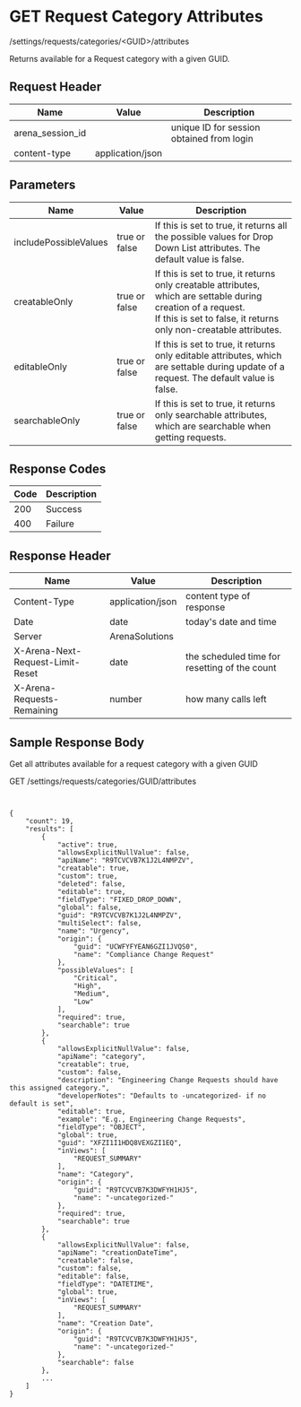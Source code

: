 # GET Request Category Attributes


/settings/requests/categories/&lt;GUID&gt;/attributes

Returns   available for a Request category with a given GUID. 

## Request Header

| Name<br> | Value<br> | Description<br> |
|  --- |  --- |  --- | 
| arena_session_id<br> |   | unique ID for session obtained from login<br> |
| content\-type<br> | application/json<br> |   |

## Parameters

| Name<br> | Value<br> | Description<br> |
|  --- |  --- |  --- | 
| includePossibleValues<br> | true or false<br> | If this is set to true, it returns all the possible values for Drop Down List attributes. The default value is false.<br> |
| creatableOnly<br> | true or false<br> | If this is set to true, it returns only creatable attributes, which are settable during creation of a request.<br>If this is set to false, it returns only non\-creatable attributes.<br> |
| editableOnly<br> | true or false<br> | If this is set to true, it returns only editable attributes, which are settable during update of a request. The default value is false.<br> |
| searchableOnly<br> | true or false<br> | If this is set to true, it returns only searchable attributes, which are searchable when getting requests.<br> |

## Response Codes

| Code<br> | Description<br> |
|  --- |  --- | 
| 200<br> | Success<br> |
| 400<br> | Failure<br> |

## Response Header

| Name<br> | Value<br> | Description<br> |
|  --- |  --- |  --- | 
| Content\-Type<br> | application/json<br> | content type of response<br> |
| Date<br> | date<br> | today's date and time<br> |
| Server<br> | ArenaSolutions<br> |   |
| X\-Arena\-Next\-Request\-Limit\-Reset<br> | date<br> | the scheduled time for resetting of the count<br> |
| X\-Arena\-Requests\-Remaining<br> | number<br> | how many calls left<br> |

## Sample Response Body
Get all attributes available for a request category with a given GUID



GET /settings/requests/categories/GUID/attributes

```
 

{
    "count": 19,
    "results": [
        {
            "active": true,
            "allowsExplicitNullValue": false,
            "apiName": "R9TCVCVB7K1J2L4NMPZV",
            "creatable": true,
            "custom": true,
            "deleted": false,
            "editable": true,
            "fieldType": "FIXED_DROP_DOWN",
            "global": false,
            "guid": "R9TCVCVB7K1J2L4NMPZV",
            "multiSelect": false,
            "name": "Urgency",
            "origin": {
                "guid": "UCWFYFYEAN6GZI1JVQS0",
                "name": "Compliance Change Request"
            },
            "possibleValues": [
                "Critical",
                "High",
                "Medium",
                "Low"
            ],
            "required": true,
            "searchable": true
        },
        {
            "allowsExplicitNullValue": false,
            "apiName": "category",
            "creatable": true,
            "custom": false,
            "description": "Engineering Change Requests should have this assigned category.",
            "developerNotes": "Defaults to -uncategorized- if no default is set",
            "editable": true,
            "example": "E.g., Engineering Change Requests",
            "fieldType": "OBJECT",
            "global": true,
            "guid": "XFZI1I1HDQ8VEXGZI1EQ",
            "inViews": [
                "REQUEST_SUMMARY"
            ],
            "name": "Category",
            "origin": {
                "guid": "R9TCVCVB7K3DWFYH1HJ5",
                "name": "-uncategorized-"
            },
            "required": true,
            "searchable": true
        },
        {
            "allowsExplicitNullValue": false,
            "apiName": "creationDateTime",
            "creatable": false,
            "custom": false,
            "editable": false,
            "fieldType": "DATETIME",
            "global": true,
            "inViews": [
                "REQUEST_SUMMARY"
            ],
            "name": "Creation Date",
            "origin": {
                "guid": "R9TCVCVB7K3DWFYH1HJ5",
                "name": "-uncategorized-"
            },
            "searchable": false
        },
        ...
    ]
} 
```
